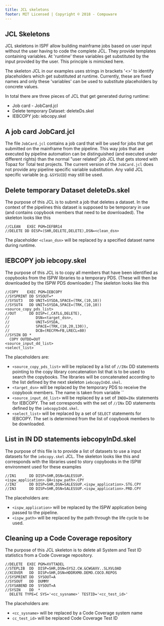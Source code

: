 ```yaml
---
title: JCL skeletons
footer: MIT Licensed | Copyright © 2018 - Compuware
---
```


## JCL Skeletons

JCL skeletons in ISPF allow building mainframe jobs based on user input without the user having to code the complete JCL. They provide templates containing variables. At 'runtime' these variables get substituted by the input provided by the user. This principle is mimicked here.

The skeleton JCL in our examples uses strings in brackets '<>' to identify placeholders which get substituted at runtime. Currently, these are fixed names and only these 'variables' can be used to substitute placeholders by concrete values.

In total there are three pieces of JCL that get generated during runtime:
- Job card - JobCard.jcl
- Delete temporary Dataset: deleteDs.skel
- IEBCOPY job: iebcopy.skel

## A job card JobCard.jcl

The file `JobCard.jcl` contains a job card that will be used for jobs that get submitted on the mainframe from the pipeline. This way jobs that are executed by pipeline automation can be distinguished (and executed under different rights) than the normal "user related" job JCL that gets stored with Topaz for Total test projects.
The current version of the `JobCard.jcl` does not provide any pipeline specific variable substitution. Any valid JCL specific variable (e.g. `&SYSUID`) may still be used.

## Delete temporary Dataset deleteDs.skel

The purpose of this JCL is to submit a job that deletes a dataset. In the context of the pipelines this dataset is supposed to be temporary in use (and contains copybook members that need to be downloaded). The skeleton looks like this
```
//CLEAN   EXEC PGM=IEFBR14
//DELETE DD DISP=(SHR,DELETE,DELETE),DSN=<clean_dsn>
```

The placeholder `<clean_dsn>` will be replaced by a specified dataset name during runtime.

## IEBCOPY job iebcopy.skel

The purpose of this JCL is to copy all members that have been identified as copybooks from the ISPW libraries to a temporary PDS. (These will then be downloaded by the ISPW PDS downloader.) The skeleton looks like this

```
//COPY    EXEC PGM=IEBCOPY
//SYSPRINT DD SYSOUT=*
//SYSUT3   DD UNIT=SYSDA,SPACE=(TRK,(10,10))
//SYSUT4   DD UNIT=SYSDA,SPACE=(TRK,(10,10))
<source_copy_pds_list>
//OUT      DD DISP=(,CATLG,DELETE),
//            DSN=<target_dsn>,
//            UNIT=SYSDA,
//            SPACE=(TRK,(10,20,130)),
//            DCB=(RECFM=FB,LRECL=80)
//SYSIN DD *
  COPY OUTDD=OUT
<source_input_dd_list>
<select_list>
```

The placeholders are:

- `<source_copy_pds_list>` will be replaced by a list of `//INx` DD statements pointing to the copy library concatenation list that is to be used to search the copybooks. The libraries will be concatenated according to the list defined by the next skeleton `iebcopyInDd.skel`.
- `<target_dsn>` will be replaced by the temporary PDS to receive the copybook members. The name is taken from variable ``
- `<source_input_dd_list>` will be replaced by a set of `INDD=INx` statements for IEBCOPY. The set corresponds with the set of `//INx` DD statements defined by the `iebcopyInDd.skel`.
- `<select_list>` will be replaced by a set of `SELECT` statements for IEBCOPY. The set is determined from the list of copybook members to be downloaded.

## List in IN DD statements iebcopyInDd.skel

The purpose of this file is to provide a list of datasets to use a input datasets for the `iebcopy.skel` JCL. The skeleton looks like this and corresponds with the libraries used to story copybooks in the ISPW environment used for these examples

```
//IN1      DD DISP=SHR,DSN=SALESSUP.<ispw_application>.QA<ispw_path>.CPY
//IN2      DD DISP=SHR,DSN=SALESSUP.<ispw_application>.STG.CPY
//IN3      DD DISP=SHR,DSN=SALESSUP.<ispw_application>.PRD.CPY
```

The placeholders are:

- `<ispw_application>` will be replaced by the ISPW application being passed to the pipeline.
- `<ispw_path>` will be replaced by the path through the life cycle to be used.

## Cleaning up a Code Coverage repository

The purpose of this JCL skeleton is to delete all System and Test ID statistics from a Code Coverage repository.

```
//DELETE  EXEC PGM=XVTTADEL                        
//STEPLIB  DD  DISP=SHR,DSN=SYS2.CW.&CWGAXV..SLXVLOAD
//XCOVER   DD  DISP=SHR,DSN=HDDRXM0.DEMO.COCO.REPOS
//SYSPRINT DD  SYSOUT=A                            
//SYSOUT   DD  DUMMY                               
//SYSABEND DD  SYSOUT=A                            
//SYSIN    DD  *                                   
  DELETE TYPE=C SYS='<cc_sysname>' TESTID='<cc_test_id>'
```

The placeholders are:

- `<cc_sysname>` will be replaced by a Code Coverage system name
- `cc_test_id>` will be replaced Code Coverage Test ID
<!--stackedit_data:
eyJoaXN0b3J5IjpbLTE1MzQxMzg2NTZdfQ==
-->